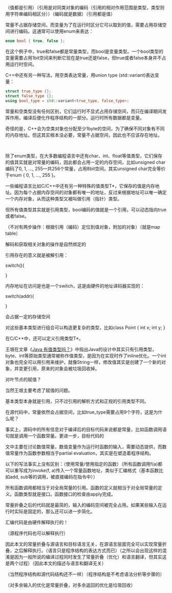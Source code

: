 （值都是引用）（引用是对同类对象的编码（引用的相对作用范围是类型，类型则用字符串编码相区分））（编码就是数据）（引用都是值）





常量不占据存储空间，而变量为了在运行时区分它可以取到的值，需要占用存储空间进行编码。这通常可以使用enum来表达：

```c
enum bool { true, false };
```

在这个例子中，true和false都是常量类型，而bool是变量类型。一个bool类型的变量需要占用1bit空间来判断它现在是true还是false，但true或者false本身并不占用运行时空间。

C++中还有另一种写法，用空类表达常量，用union type (std::variant)表达变量：

```c++
struct true_type {};
struct false_type {};
using bool_type = std::variant<true_type, false_type>;
```

常量和空类型没有任何区别，它们运行时不显式占用存储空间，而只在编译期间发挥作用，编译后便化作程序结构的一部分。运行时所有数据都是变量。

奇怪的是，C++会为空类对象也分配至少1byte的空间，为了确保不同对象有不同的内存地址。但这其实根本没必要，常量不占据空间，因此也不应该存在地址。

<br>

除了enum类型，在大多数编程语言中还有char、int、float等值类型，它们保存的值其实就是对常量的编码，因此都会占用一定的内存空间，比如unsigned char编码了0, 1, ..., 255一共256个常量，占用8bit空间。其实unsigned char完全等价于enum { 0, 1, ..., 255 }。

一些编程语言比如C/C++中还有另一种特殊的值类型T*，它保存的值是内存地址。因为每个占据内存空间的对象都有唯一的地址，反过来根据地址可以唯一确定一个内存对象，从而这种类型又被叫做引用（指针）类型。

但所有值类型其实就是引用类型，bool编码的值就是一个引用，可以动态指向true或者false。

（不对有两步操作：根据引用（编码）定位到值对象，附加的对象）（就是map table）

解码和获取相关对象的操作是自然绑定的



引用存在的意义就是被解引用：

switch(){

}

内存地址在访问是也是一个switch，这是由硬件的地址译码器实现的：

switch(addr){

}





会占据一定的存储空间

对这些基本类型进行组合可以构造更复杂的类型，比如class Point { int x; int y; }

在C/C++中，还可以定义引用类型T*。











王垠在文章《<a href="http://www.yinwang.org/blog-cn/2016/06/08/java-value-type" _target="blank">Java 有值类型吗？</a>》中指出Java的设计中其实只有引用类型，byte、int等原始类型通常被称作值类型，是因为在实现时作了inline优化。一个int对象也完全可以用引用来维护，就像String一样，修改值其实是创建了一个新的对象，并变更引用，原来的对象会被垃圾回收掉。

对叶节点的赋值？

当然王垠主要考虑了赋值的问题。

基本类型本身就是引用，只不过引用的解析方式和正规的引用类型不同。



在源代码中，常量依然会占据空间，比如true_type需要占用9个字符，这是为什么呢？

事实上，源码中的所有信息对于编译后的目标代码来说都是常量，比如函数调用语句就是调用一个函数常量。更进一步，目标代码的

文中主要在讨论数值常量，数值变量作为运行时函数的输入，需要动态提供，而数值常量作为函数参数相当于partial evaluation，其实是在塑造着程序结构。

以下的写法事实上没有区别：（使用常量/使用指定的函数）（所有函数调用f(a)都可以重写成为invoke(f, a)传入一个常量函数地址，类似于汇编格式（基本函数比如add, sub等的调用，被直接编码在指令中））

所有函数调用都相当于对全局常量的引用。函数的定义就相当于对全局常量的定义。函数类型就是接口。函数接口的检查由apply完成。



常量折叠之后的代码就是最简的，输入的编码空间被完全占用。如果某些输入在运行时实际是固定的，那么还可以进一步简化。



汇编代码是由硬件解释执行的！

（源程序代码也可以解释执行）



因此本文的常量折叠与源语言和目标语言无关，在源语言层面完全可以实现常量折叠，之后解释执行。（语言只是程序结构的表达方式而已）（之所以会出现这样的混淆是因为一般所说的编译过程同时发生了常量折叠（优化）和语言翻译，但其实这是两个过程）（因此本文的描述与语言和翻译无关）

（当然程序结构和源代码结构还不一样）（程序结构是不考虑语法分析等步骤的）





（对多余输入的优化是常量折叠，对多余返回的优化是垃圾回收）
